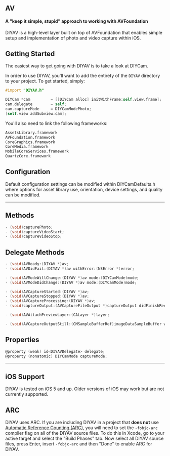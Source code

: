 ## AV
#### A "keep it simple, stupid" approach to working with AVFoundation

DIYAV is a high-level layer built on top of AVFoundation that enables simple setup and implementation of photo and video capture within iOS.

## Getting Started
The easiest way to get going with DIYAV is to take a look at DIYCam.

In order to use DIYAV, you'll want to add the entirety of the `DIYAV` directory to your project. To get started, simply:

```objective-c
#import "DIYAV.h"
```

```objective-c
DIYCam *cam         = [[DIYCam alloc] initWithFrame:self.view.frame];
cam.delegate        = self;
cam.captureMode     = DIYCamModePhoto;
[self.view addSubview:cam];
```

You'll also need to link the following frameworks:

```bash
AssetsLibrary.framework
AVFoundation.framework
CoreGraphics.framework
CoreMedia.framework
MobileCoreServices.framework
QuartzCore.framework
```
    
## Configuration
Default configuration settings can be modified within DIYCamDefaults.h where options for asset library use, orientation, device settings, and quality can be modified.

---

## Methods
```objective-c
- (void)capturePhoto;
- (void)captureVideoStart;
- (void)captureVideoStop;
```

## Delegate Methods
```objective-c
- (void)AVReady:(DIYAV *)av;
- (void)AVDidFail:(DIYAV *)av withError:(NSError *)error;

- (void)AVModeWillChange:(DIYAV *)av mode:(DIYCamMode)mode;
- (void)AVModeDidChange:(DIYAV *)av mode:(DIYCamMode)mode;

- (void)AVCaptureStarted:(DIYAV *)av;
- (void)AVCaptureStopped:(DIYAV *)av;
- (void)AVCaptureProcessing:(DIYAV *)av;
- (void)captureOutput:(AVCaptureFileOutput *)captureOutput didFinishRecordingToOutputFileAtURL:(NSURL *)outputFileURL fromConnections:(NSArray *)connections error:(NSError *)error;

- (void)AVAttachPreviewLayer:(CALayer *)layer;

- (void)AVCaptureOutputStill:(CMSampleBufferRef)imageDataSampleBuffer withError:(NSError *)error;
```

## Properties
```objective-c
@property (weak) id<DIYAVDelegate> delegate;
@property (nonatomic) DIYCamMode captureMode;
```

---

## iOS Support
DIYAV is tested on iOS 5 and up. Older versions of iOS may work but are not currently supported.

## ARC
DIYAV uses ARC. If you are including DIYAV in a project that **does not** use [Automatic Reference Counting (ARC)](http://developer.apple.com/library/ios/#releasenotes/ObjectiveC/RN-TransitioningToARC/Introduction/Introduction.html), you will need to set the `-fobjc-arc` compiler flag on all of the DIYAV source files. To do this in Xcode, go to your active target and select the "Build Phases" tab. Now select all DIYAV source files, press Enter, insert `-fobjc-arc` and then "Done" to enable ARC for DIYAV.
